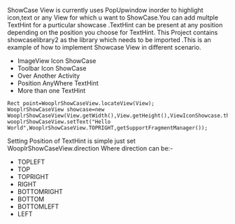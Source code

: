 ShowCase View is currently uses PopUpwindow inorder to highlight icon,text or any View for which u want to ShowCase.You can add multple TextHint for a purticular showcase .TextHint can be present at any position depending on the position you choose for TextHint.
This Project contains showcaselibrary2 as the library which needs to be imported .This is an example of how to implement Showcase View in different scenario.


*  ImageView Icon ShowCase
*  Toolbar Icon ShowCase
*  Over Another Activity
*  Position AnyWhere TextHint
*  More than one TextHint




 ``` 
Rect point=WooplrShowCaseView.locateView(View);
WooplrShowCaseView showcase=new WooplrShowCaseView(View.getWidth(),View.getHeight(),ViewIconShowcase.this,getApplicationContext(),getWindow(),point.right,point.bottom);
wooplrShowCaseView.setText("Hello World",WooplrShowCaseView.TOPRIGHT,getSupportFragmentManager());
```
 
Setting Position of TextHint is simple just set WooplrShowCaseView.direction
Where direction can be:-

* TOPLEFT
* TOP
* TOPRIGHT
* RIGHT
* BOTTOMRIGHT
* BOTTOM
* BOTTOMLEFT
* LEFT


